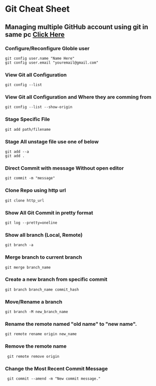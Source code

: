 # Git Cheat Sheet

## Managing multiple GitHub account using git in same pc [Click Here](https://dev.to/raven404/managing-multiple-github-account-using-git-in-windows-2m0h)

### Configure/Reconfigure Globle user
    git config user.name "Name Here"
    git config user.email "youremail@gmail.com"

### View Git all Configuration
    git config --list

### View Git all Configuration and Where they are comming from
    git config --list --show-origin

### Stage Specific File
    git add path/filename

### Stage All unstage file use one of below
    git add --a
    git add .

### Direct Commit with message Without open editor
    git commit -m "message"

### Clone Repo using http url
    git clone http_url

### Show All Git Commit in pretty format
    git log --pretty=oneline

### Show all branch (Local, Remote)
    git branch -a

### Merge branch to current branch
    git merge branch_name

### Create a new branch from specific commit
    git branch branch_name commit_hash

<!-- ### Delete branch (Local) -->
<!--     git branch -D branch_name -->

<!-- ### Delete branch (Remote) -->
<!--     git push origin --delete branch_name -->

### Move/Rename a branch
    git branch -M new_branch_name

### Rename the remote named "old name" to "new name".
    git remote rename origin new_name

### Remove the remote name
     git remote remove origin

### Change the Most Recent Commit Message

     git commit --amend -m "New commit message."
